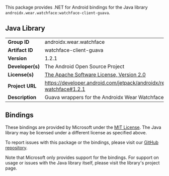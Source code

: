 This package provides .NET for Android bindings for the Java library `androidx.wear.watchface:watchface-client-guava`.

## Java Library

| | |
|-|-|
| **Group ID** | androidx.wear.watchface |
| **Artifact ID** | watchface-client-guava |
| **Version** | 1.2.1 |
| **Developer(s)** | The Android Open Source Project |
| **License(s)** | [The Apache Software License, Version 2.0](http://www.apache.org/licenses/LICENSE-2.0.txt) |
| **Project URL** | https://developer.android.com/jetpack/androidx/releases/wear-watchface#1.2.1 |
| **Description** | Guava wrappers for the Androidx Wear Watchface library |

## Bindings

These bindings are provided by Microsoft under the [MIT License](https://opensource.org/licenses/MIT). The Java
library may be licensed under a different license as specified above.

To report issues with this package or the bindings, please visit our [GitHub repository](https://aka.ms/android-libraries).

Note that Microsoft only provides support for the bindings. For support on
usage or issues with the Java library itself, please visit the library's project page.

